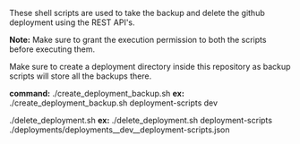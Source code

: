 These shell scripts are used to take the backup and delete the github deployment using the REST API's.

**Note:**
Make sure to grant the execution permission to both the scripts before executing them.

Make sure to create a deployment directory inside this repository as backup scripts will store all the backups there.

**command:**
  ./create_deployment_backup.sh <repo-name> <env-name>
  **ex:** ./create_deployment_backup.sh deployment-scripts dev

  ./delete_deployment.sh <repo-name> <json-file>
   **ex:**  ./delete_deployment.sh deployment-scripts ./deployments/deployments__dev__deployment-scripts.json
